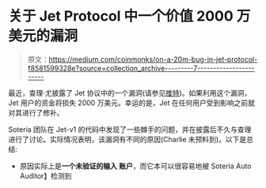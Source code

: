 # 关于 Jet Protocol 中一个价值 2000 万美元的漏洞

> 原文：<https://medium.com/coinmonks/on-a-20m-bug-in-jet-protocol-f8581599328e?source=collection_archive---------7----------------------->

最近，查理·尤披露了 Jet 协议中的一个漏洞(请参见[推特](https://twitter.com/CharlieYouAI/status/1508842093514567687))。如果利用这个漏洞，Jet 用户的资金将损失 2000 万美元。幸运的是，Jet 在任何用户受到影响之前就对其进行了修补。

Soteria 团队在 Jet-v1 的代码中发现了一些棘手的问题，并在披露后不久与查理进行了讨论。实际情况表明，该漏洞有不同的原因(Charlie 未预料到)。以下是总结:

*   原因实际上是**一个未验证的输入** **账户**，而它本可以很容易地被 Soteria Auto Auditor】检测到